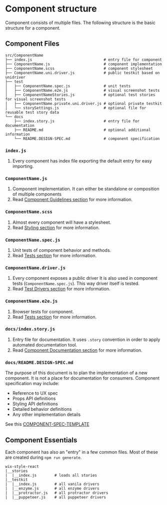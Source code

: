 # Component structure

Component consists of multiple files. The following structure is the basic structure for a component.

## Component Files

```
src/ComponentName
├── index.js                                # entry file for component
├── ComponentName.js                        # component implementation
├── ComponentName.scss                      # component stylesheet
├── ComponentName.uni.driver.js             # public testkit based on unidriver
├── test
│   ├── ComponentName.spec.js               # unit tests
│   ├── ComponentName.e2e.js                # visual screenshot tests
│   ├── ComponentNameStories.js             # optional test stories for visual screenshot tests
│   ├── ComponentName.private.uni.driver.js # optional private testkit
│   └── storySettings.js                    # optional file for reusable test story data
└── docs
    ├── index.story.js                      # entry file for documentation
    ├── README.md                           # optional additional information
    └── README.DESIGN-SPEC.md               # component specification
```

### `index.js`

1. Every component has index file exporting the default entry for easy importing.

### `ComponentName.js`

1. Component implementation. It can either be standalone or composition of multiple components
1. Read [Component Guidelines section](./COMPONENT_GUIDELINES.md) for more information.

### `ComponentName.scss`

1. Almost every component will have a stylesheet.
1. Read [Styling section](./STYLING.md) for more information.

### `ComponentName.spec.js`

1. Unit tests of component behavior and methods.
1. Read [Tests section](./TESTING.md) for more information.

### `ComponentName.driver.js`

1. Every component exposes a public driver It is also used in component tests (`ComponentName.spec.js`). This way driver itself is tested.
1. Read [Test Drivers section](./TEST_DRIVERS_GUIDELINES.md) for more information.

### `ComponentName.e2e.js`

1. Browser tests for component.
1. Read [Tests section](./TESTING.md) for more information.

### `docs/index.story.js`

1. Entry file for documentation. It uses `.story` convention in order to apply automated documentation tool.
1. Read [Component Documentation section](./DOCUMENTING_COMPONENTS.md) for more information.

### `docs/README.DESIGN-SPEC.md`

The purpose of this document is to plan the implementation of a new component.
It is not a place for documentation for consumers.
Component specification may include:

- Reference to UX spec
- Props API definitions
- Styling API definitions
- Detailed behavior definitions
- Any other implementation details

See this [COMPONENT-SPEC-TEMPLATE](./COMPONENT-SPEC-EXAMPLE.md)

## Component Essentials

Each component has also an "entry" in a few common files. Most of these are created during `npm run generate`.

```
wix-style-react
|__stories
|  |__index.js        # loads all stories
|__testkit
|  |__index.js        # all vanila drivers
|  |__enzyme.js       # all enzyme drivers
|  |__protractor.js   # all protractor drivers
|  |__puppeteer.js    # all puppeteer drivers
```
